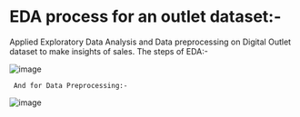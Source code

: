 <h1> EDA process for an outlet dataset:-</h1>

   <text> Applied Exploratory Data Analysis and Data preprocessing on Digital Outlet dataset to make insights of sales.
      The steps of EDA:-

![image](https://user-images.githubusercontent.com/64108381/187196512-bbf9b0ce-e426-46d2-a080-2385b695a2e0.png)

     And for Data Preprocessing:-
       
     
   ![image](https://user-images.githubusercontent.com/64108381/187197461-f3f9b14c-41d3-4d3c-bbb6-d3d00eeead4c.png)
    
